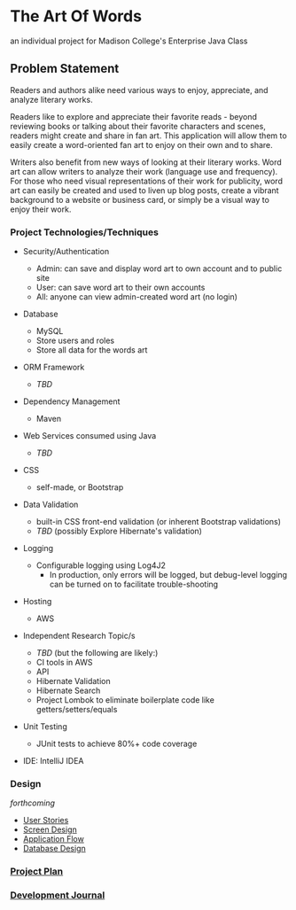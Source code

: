 # The Art Of Words

an individual project for Madison College's Enterprise Java Class

## Problem Statement

Readers and authors alike need various ways to enjoy, appreciate, and analyze literary works.

Readers like to explore and appreciate their favorite reads - beyond reviewing books or talking
about their favorite characters and scenes, readers might create and share in fan art. This
application will allow them to easily create a word-oriented fan art to enjoy on
their own and to share.

Writers also benefit from new ways of looking at their literary works. Word art can
allow writers to analyze their work (language use and frequency). For those who need
visual representations of their work for publicity, word art
can easily be created and used to liven up blog posts, create a vibrant background
to a website or business card, or simply be a visual way to enjoy their work.

### Project Technologies/Techniques

* Security/Authentication
  * Admin: can save and display word art to own account and to public site
  * User: can save word art to their own accounts
  * All: anyone can view admin-created word art (no login)
* Database
  * MySQL
  * Store users and roles
  * Store all data for the words art
* ORM Framework
  * *TBD*
* Dependency Management
  * Maven
* Web Services consumed using Java
  * *TBD*
* CSS
  * self-made, or Bootstrap
* Data Validation
  * built-in CSS front-end validation (or inherent Bootstrap validations)
  * *TBD* (possibly Explore Hibernate's validation)
* Logging
  * Configurable logging using Log4J2
    * In production, only errors will be logged, but debug-level logging can be turned on to facilitate trouble-shooting
* Hosting
  * AWS
* Independent Research Topic/s

  * *TBD* (but the following are likely:)
  * CI tools in AWS
  * API
  * Hibernate Validation
  * Hibernate Search
  * Project Lombok to eliminate boilerplate code like getters/setters/equals
* Unit Testing
  * JUnit tests to achieve 80%+ code coverage
* IDE: IntelliJ IDEA

### Design

*forthcoming*

* [User Stories](#.md)
* [Screen Design](#.md)
* [Application Flow](#.md)
* [Database Design](#.png)

### [Project Plan](#.md)

### [Development Journal](#.md)
